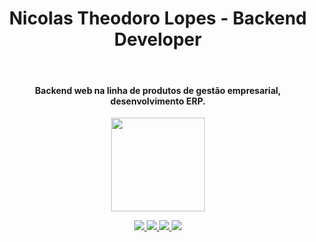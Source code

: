<h1 align="center">Nicolas Theodoro Lopes - Backend Developer</h1>
<br />
<h4 align="center">Backend web na linha de produtos de gestão empresarial, desenvolvimento ERP.</h4>

<p align="center">
  <a href="https://badgr.com/public/assertions/L9JBgM-SSNilPQlNmC17JQ?identity__email=nicolastheodoro@gmail.com">
    <img src="https://api.badgr.io/public/assertions/L9JBgM-SSNilPQlNmC17JQ/image" height="150"/>
  </a>

<p align="center">
  <a href="https://github.com/nicktheodoro">
    <img src="http://github-profile-summary-cards.vercel.app/api/cards/profile-details?username=nicktheodoro&theme=transparent" />
  </a>
  <a href="https://github.com/nicktheodoro">
    <img src="https://github-readme-streak-stats.herokuapp.com/?user=nicktheodoro&hide_border=true&card_width=338&theme=transparent" />
  </a>
  <a href="https://github.com/nicktheodoro">
    <img src="http://github-profile-summary-cards.vercel.app/api/cards/stats?username=nicktheodoro&theme=transparent" />
  </a>
  <a href="https://github.com/nicktheodoro">
    <img src="https://github-readme-stats.vercel.app/api/top-langs?username=nicktheodoro&card_width=699&hide_border=true&theme=transparent&hide=HTML,CSS" />
  </a>
  <br />
</p>
